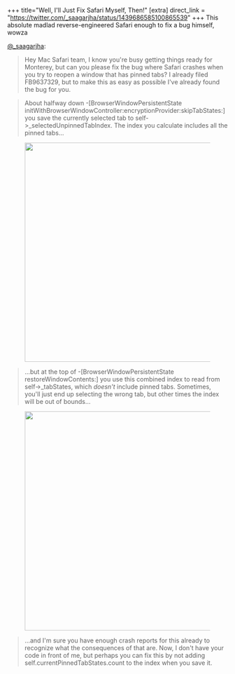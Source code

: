 +++
title="Well, I'll Just Fix Safari Myself, Then!"
[extra]
direct_link = "https://twitter.com/_saagarjha/status/1439686585100865539"
+++
This absolute madlad reverse-engineered Safari enough to fix a bug himself, wowza

[@_saagarjha](https://twitter.com/_saagarjha):

> Hey Mac Safari team, I know you're busy getting things ready for Monterey, but can you please fix the bug where Safari crashes when you try to reopen a window that has pinned tabs? I already filed FB9637329, but to make this as easy as possible I've already found the bug for you.

> About halfway down -[BrowserWindowPersistentState initWithBrowserWindowController:encryptionProvider:skipTabStates:] you save the currently selected tab to self->_selectedUnpinnedTabIndex. The index you calculate includes all the pinned tabs...

<figure>
  <img src="/cybersec/2021-09-19-1.jfif" width=500 />
</figure>

> ...but at the top of -[BrowserWindowPersistentState restoreWindowContents:] you use this combined index to read from self->_tabStates, which *doesn't* include pinned tabs. Sometimes, you'll just end up selecting the wrong tab, but other times the index will be out of bounds...

<figure>
  <img src="/cybersec/2021-09-19-2.jfif" width=500 />
</figure>

> ...and I'm sure you have enough crash reports for this already to recognize what the consequences of that are. Now, I don't have your code in front of me, but perhaps you can fix this by not adding self.currentPinnedTabStates.count to the index when you save it.
